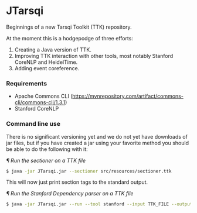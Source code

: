 # JTarsqi

Beginnings of a new Tarsqi Toolkit (TTK) repository.


At the moment this is a hodgepodge of three efforts:

1. Creating a Java version of TTK.
2. Improving TTK interaction with other tools, most notably Stanford CoreNLP and HeidelTime.
3. Adding event coreference.


### Requirements

- Apache Commons CLI (https://mvnrepository.com/artifact/commons-cli/commons-cli/1.3.1)
- Stanford CoreNLP


### Command line use

There is no significant versioning yet and we do not yet have downloads of jar files, but if you have created a jar using your favorite method you should be able to do the following with it:

*&para; Run the sectioner on a TTK file*

```bash
$ java -jar JTarsqi.jar --sectioner src/resources/sectioner.ttk
```

This will now just print section tags to the standard output.

*&para; Run the Stanford Dependency parser on a TTK file*

```bash
$ java -jar JTarsqi.jar --run --tool stanford --input TTK_FILE --output OUTFILE
```
